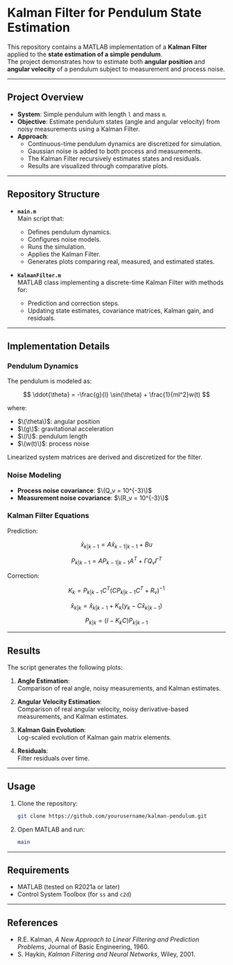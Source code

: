 # Kalman Filter for Pendulum State Estimation

This repository contains a MATLAB implementation of a **Kalman Filter** applied to the **state estimation of a simple pendulum**.  
The project demonstrates how to estimate both **angular position** and **angular velocity** of a pendulum subject to measurement and process noise.

---

## Project Overview

- **System**: Simple pendulum with length `l` and mass `m`.  
- **Objective**: Estimate pendulum states (angle and angular velocity) from noisy measurements using a Kalman Filter.  
- **Approach**:
  - Continuous-time pendulum dynamics are discretized for simulation.  
  - Gaussian noise is added to both process and measurements.  
  - The Kalman Filter recursively estimates states and residuals.  
  - Results are visualized through comparative plots.  

---

## Repository Structure

- **`main.m`**  
  Main script that:
  - Defines pendulum dynamics.  
  - Configures noise models.  
  - Runs the simulation.  
  - Applies the Kalman Filter.  
  - Generates plots comparing real, measured, and estimated states.  

- **`KalmanFilter.m`**  
  MATLAB class implementing a discrete-time Kalman Filter with methods for:
  - Prediction and correction steps.  
  - Updating state estimates, covariance matrices, Kalman gain, and residuals.  

---

## Implementation Details

### Pendulum Dynamics

The pendulum is modeled as:

$$
\ddot{\theta} = -\frac{g}{l} \sin(\theta) + \frac{1}{ml^2}w(t)
$$

where:
- $\(\theta\)$: angular position  
- $\(g\)$: gravitational acceleration  
- $\(l\)$: pendulum length  
- $\(w(t)\)$: process noise  

Linearized system matrices are derived and discretized for the filter.

### Noise Modeling

- **Process noise covariance**: $\(Q_v = 10^{-3}\)$ 
- **Measurement noise covariance**: $\(R_v = 10^{-3}\)$  

### Kalman Filter Equations

Prediction:

$$
\hat{x}_{k|k-1} = A \hat{x}_{k-1|k-1} + Bu
$$
<!-- -->

$$
P_{k|k-1} = A P_{k-1|k-1} A^T + \Gamma Q_v \Gamma^T
$$

Correction:

$$
K_k = P_{k|k-1} C^T \left(C P_{k|k-1} C^T + R_v\right)^{-1}
$$
<!-- -->

$$
\hat{x}_{k|k} = \hat{x}_{k|k-1} + K_k (y_k - C \hat{x}_{k|k-1})
$$
<!-- -->

$$
P_{k|k} = (I - K_k C) P_{k|k-1}
$$

---

## Results

The script generates the following plots:

1. **Angle Estimation**:  
   Comparison of real angle, noisy measurements, and Kalman estimates.

2. **Angular Velocity Estimation**:  
   Comparison of real angular velocity, noisy derivative-based measurements, and Kalman estimates.

3. **Kalman Gain Evolution**:  
   Log-scaled evolution of Kalman gain matrix elements.

4. **Residuals**:  
   Filter residuals over time.

---

## Usage

1. Clone the repository:
   ```bash
   git clone https://github.com/yourusername/kalman-pendulum.git
   ```
2. Open MATLAB and run:
   ```matlab
   main
   ```

---

## Requirements

- MATLAB (tested on R2021a or later)  
- Control System Toolbox (for `ss` and `c2d`)  

---

## References

- R.E. Kalman, *A New Approach to Linear Filtering and Prediction Problems*, Journal of Basic Engineering, 1960.  
- S. Haykin, *Kalman Filtering and Neural Networks*, Wiley, 2001.  
